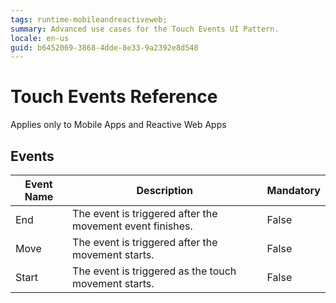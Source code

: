 ```yaml
---
tags: runtime-mobileandreactiveweb;  
summary: Advanced use cases for the Touch Events UI Pattern.
locale: en-us
guid: b6452069-3868-4dde-8e33-9a2392e8d548
---
```


# Touch Events Reference
 
<div class="info" markdown="1">

Applies only to Mobile Apps and Reactive Web Apps

</div>

## Events

**Event Name** |  **Description** |  **Mandatory**  
---|---|---  
End  |  The event is triggered after the movement event finishes.  |  False
Move  |  The event is triggered after the movement starts.  |  False
Start  |  The event is triggered as the touch movement starts.  |  False 
  

